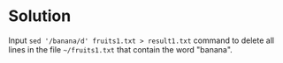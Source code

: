 # Solution

Input `sed '/banana/d' fruits1.txt > result1.txt` command to delete all lines in the file `~/fruits1.txt` that contain the word "banana".
